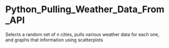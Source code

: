 # Python_Pulling_Weather_Data_From_API
Selects a random set of n cities, pulls various weather data for each one, and graphs that information using scatterplots
